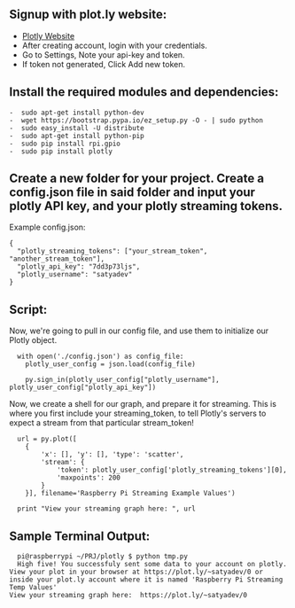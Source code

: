 Signup with plot.ly website:
---------------------------

- [Plotly Website](https://plot.ly)
- After creating account, login with your credentials.
- Go to Settings, Note your api-key and token.
- If token not generated, Click Add new token.

Install the required modules and dependencies:
---------------------------------------------
```
-  sudo apt-get install python-dev
-  wget https://bootstrap.pypa.io/ez_setup.py -O - | sudo python
-  sudo easy_install -U distribute
-  sudo apt-get install python-pip
-  sudo pip install rpi.gpio
-  sudo pip install plotly
```

Create a new folder for your project. Create a config.json file in said folder and input your plotly API key, and your plotly streaming tokens.
--------
Example config.json:
```
{
  "plotly_streaming_tokens": ["your_stream_token", "another_stream_token"],
  "plotly_api_key": "7dd3p73ljs",
  "plotly_username": "satyadev"
}
```

Script:
------
Now, we're going to pull in our config file, and use them to initialize our Plotly object.

```
  with open('./config.json') as config_file:
    plotly_user_config = json.load(config_file)

    py.sign_in(plotly_user_config["plotly_username"], plotly_user_config["plotly_api_key"])
```

Now, we create a shell for our graph, and prepare it for streaming. 
This is where you first include your streaming_token, to tell Plotly's 
servers to expect a stream from that particular stream_token!
```
  url = py.plot([
    {
        'x': [], 'y': [], 'type': 'scatter',
        'stream': {
            'token': plotly_user_config['plotly_streaming_tokens'][0],
            'maxpoints': 200
        }
    }], filename='Raspberry Pi Streaming Example Values')

  print "View your streaming graph here: ", url
```

Sample Terminal Output:
----------------------
```
  pi@raspberrypi ~/PRJ/plotly $ python tmp.py
  High five! You successfuly sent some data to your account on plotly. View your plot in your browser at https://plot.ly/~satyadev/0 or inside your plot.ly account where it is named 'Raspberry Pi Streaming Temp Values'
View your streaming graph here:  https://plot.ly/~satyadev/0
```
